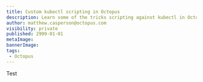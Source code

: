 ```yaml
---
title: Custom kubectl scripting in Octopus
description: Learn some of the tricks scripting against kubectl in Octopus
author: matthew.casperson@octopus.com
visibility: private
published: 2999-01-01
metaImage: 
bannerImage: 
tags:
 - Octopus
---
```


Test